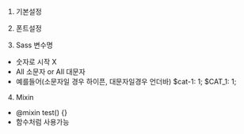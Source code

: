 1. 기본설정

2. 폰트설정

3. Sass 변수명

- 숫자로 시작 X
- All 소문자 or All 대문자
- 예를들어(소문자일 경우 하이픈, 대문자일경우 언더바)
  $cat-1: 1;
  $CAT_1: 1;

4. Mixin

- @mixin test() {}
- 함수처럼 사용가능
